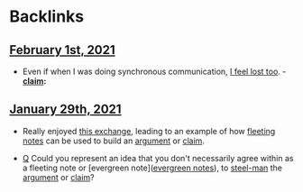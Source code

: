 
# Backlinks
## [February 1st, 2021](<February 1st, 2021.md>)
- Even if when I was doing synchronous communication, [I feel lost too](((xWL23Wbc6))).
                - **[claim](<claim.md>):**

## [January 29th, 2021](<January 29th, 2021.md>)
- Really enjoyed [this exchange](((PdawSmakm))), leading to an example of how [fleeting notes](<fleeting notes.md>) can be used to build an [argument](<argument.md>) or [claim](<claim.md>).

- [Q](<Q.md>) Could you represent an idea that you don't necessarily agree within as a fleeting note or [evergreen note]([evergreen notes](<evergreen notes.md>)), to [steel-man](<steel-man.md>) the [argument](<argument.md>) or [claim](<claim.md>)?

